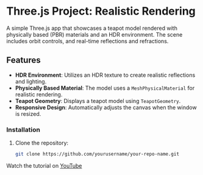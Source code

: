 # Three.js Project: Realistic Rendering

A simple Three.js app that showcases a teapot model rendered with physically based (PBR) materials and an HDR environment. The scene includes orbit controls, and real-time reflections and refractions.

## Features

- **HDR Environment**: Utilizes an HDR texture to create realistic reflections and lighting.
- **Physically Based Material**: The model uses a `MeshPhysicalMaterial` for realistic rendering.
- **Teapot Geometry**: Displays a teapot model using `TeapotGeometry`.
- **Responsive Design**: Automatically adjusts the canvas when the window is resized.


### Installation

1. Clone the repository:

   ```bash
   git clone https://github.com/yourusername/your-repo-name.git

Watch the tutorial on [YouTube](https://youtu.be/teKjrG4TqrI)
